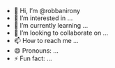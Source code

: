 - 👋 Hi, I’m @robbanirony
- 👀 I’m interested in ...
- 🌱 I’m currently learning ...
- 💞️ I’m looking to collaborate on ...
- 📫 How to reach me ...
- 😄 Pronouns: ...
- ⚡ Fun fact: ...

<!---
robbanirony/robbanirony is a ✨ special ✨ repository because its `README.md` (this file) appears on your GitHub profile.
You can click the Preview link to take a look at your changes.
--->
